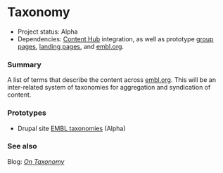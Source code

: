 # Taxonomy

- Project status: Alpha
- Dependencies: [Content Hub](content-hub.md) integration, as well as prototype [group pages](group-pages.md), [landing pages](landing-pages.md), and [embl.org](embl-org.md).

### Summary

A list of terms that describe the content across [embl.org](embl-org.md). This will be an inter-related system of taxonomies for aggregation and syndication of content. 

### Prototypes

- Drupal site [EMBL taxonomies](http://dev-embl-taxonomies.pantheonsite.io/) (Alpha)


### See also

Blog: [*On Taxonomy*](https://blogs.embl.org/communications/2018/06/11/on-taxonomy/)

